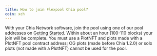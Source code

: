 ```yaml
---
title: How to join Flexpool Chia pool?
coin: xch
---
```


With your Chia Network software, join the pool using one of our pool addresses on [Getting Started](https://www.flexpool.io/get-started). Within about an hour (100-110 blocks) your join will be complete. You must use a PlotNFT and plots made with a PlotNFT pool contract address; OG plots (made before Chia 1.2.0) or solo plots (not made with a PlotNFT) cannot be used for the pool.
